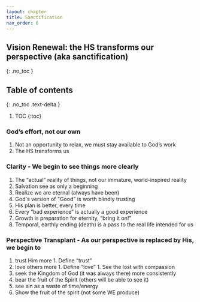 ```yaml
---
layout: chapter
title: Sanctification 
nav_order: 6
---
```


## Vision Renewal: the HS transforms our perspective (aka sanctification)
{: .no_toc }

<h2>Table of contents</h2>
{: .no_toc .text-delta }

1. TOC
{:toc}

### God’s effort, not our own

1. Not an opportunity to relax, we must stay available to God’s work
1. The HS transforms us

### Clarity - We begin to see things more clearly

1. The “actual” reality of things, not our immature, world-inspired reality
1. Salvation see as only a beginning
1. Realize we are eternal (always have been)
1. God's version of "Good" is worth blindly trusting 
1. His plan is better, every time
1. Every “bad experience” is actually a good experience
1. Growth is preparation for eternity, “bring it on!"
1. Temporal, earthly ending (death) is a pass to the real life intended for us

### Perspective Transplant - As our perspective is replaced by His, we begin to 

1. trust Him more
        1. Define “trust”
1. love others more
        1. Define “love”
        1. See the lost with compassion
1. seek the Kingdom of God (it was always there) more consistently
1. bear the fruit of the Spirit (others will be able to see it)
1. see sin as a waste of time/energy
1. Show the fruit of the spirit (not some WE produce)